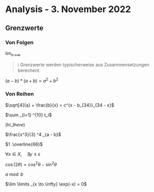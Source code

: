# Analysis - 3. November 2022

## Grenzwerte

### Von Folgen

lim<sub>n→∞</sub>

> :information_source:️ Grenzwerte werden typischerweise aus Zusammensetzungen berechent.

$(a - b) * (a + b) = a^2 + b^2$

### Von Reihen

$\sqrt[4]{a} + \frac{b}{x} = c^{x - b_{34}}_{34 - x}$

$\sum _{i=1} ^{10} t_i$

$\left(hi \_ there\right)$

$\frac{x^3}{3} ^4 _{a - b}$

$1 .\overline{66}$

$\forall x \in X, \quad \exists y \leq \epsilon$

$\cos (2\theta) = \cos^2 \theta - \sin^2 \theta$

$a \bmod b$

$\lim \limits _{x \to \infty} \exp(-x) = 0$
